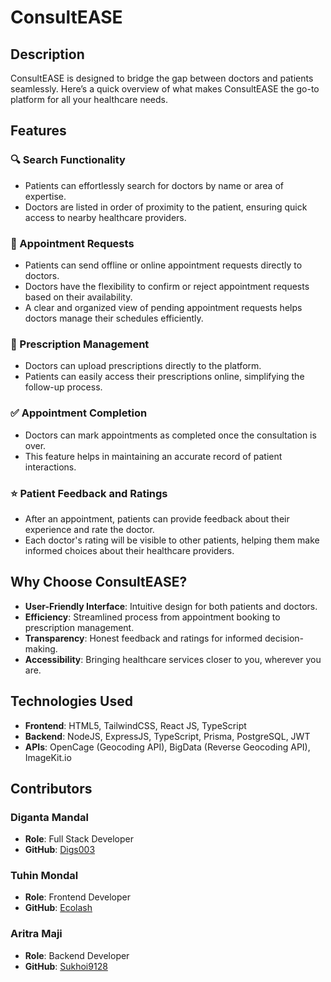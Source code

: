 # ConsultEASE

## Description
ConsultEASE is designed to bridge the gap between doctors and patients seamlessly. Here’s a quick overview of what makes ConsultEASE the go-to platform for all your healthcare needs.

## Features

### 🔍 Search Functionality
- Patients can effortlessly search for doctors by name or area of expertise.
- Doctors are listed in order of proximity to the patient, ensuring quick access to nearby healthcare providers.

### 📅 Appointment Requests
- Patients can send offline or online appointment requests directly to doctors.
- Doctors have the flexibility to confirm or reject appointment requests based on their availability.
- A clear and organized view of pending appointment requests helps doctors manage their schedules efficiently.

### 📄 Prescription Management
- Doctors can upload prescriptions directly to the platform.
- Patients can easily access their prescriptions online, simplifying the follow-up process.

### ✅ Appointment Completion
- Doctors can mark appointments as completed once the consultation is over.
- This feature helps in maintaining an accurate record of patient interactions.

### ⭐ Patient Feedback and Ratings
- After an appointment, patients can provide feedback about their experience and rate the doctor.
- Each doctor's rating will be visible to other patients, helping them make informed choices about their healthcare providers.

## Why Choose ConsultEASE?
- **User-Friendly Interface**: Intuitive design for both patients and doctors.
- **Efficiency**: Streamlined process from appointment booking to prescription management.
- **Transparency**: Honest feedback and ratings for informed decision-making.
- **Accessibility**: Bringing healthcare services closer to you, wherever you are.

## Technologies Used
- **Frontend**: HTML5, TailwindCSS, React JS, TypeScript
- **Backend**: NodeJS, ExpressJS, TypeScript, Prisma, PostgreSQL, JWT
- **APIs**: OpenCage (Geocoding API), BigData (Reverse Geocoding API), ImageKit.io

## Contributors

### Diganta Mandal
- **Role**: Full Stack Developer
- **GitHub**: [Digs003](https://github.com/Digs003)

### Tuhin Mondal
- **Role**: Frontend Developer
- **GitHub**: [Ecolash](https://github.com/Ecolash)

### Aritra Maji
- **Role**: Backend Developer
- **GitHub**: [Sukhoi9128](https://github.com/Sukhoi9128)


